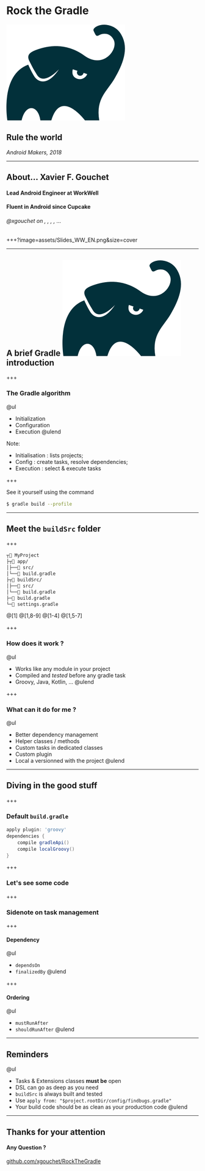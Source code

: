 # Rock the Gradle

<img src="assets/gradle.png" class="logo-inline"/>

## Rule the world

_Android Makers, 2018_ 


---


## About… Xavier F. Gouchet

#### Lead Android Engineer at WorkWell 

#### Fluent in Android since Cupcake


###### <a>@xgouchet</a> on <i class="fa fa-github" aria-hidden="true"></i>, <i class="fa fa-stack-overflow" aria-hidden="true"></i>, <i class="fa fa-linkedin" aria-hidden="true"></i>, <i class="fa fa-twitter" aria-hidden="true"></i>, …

+++?image=assets/Slides_WW_EN.png&size=cover


---

## A brief Gradle <img src="assets/gradle.png" class="logo-inline"/> introduction

+++

### The Gradle algorithm

@ul
 - Initialization
 - Configuration
 - Execution
@ulend

Note:
- Initialisation : lists projects; 
- Config : create tasks, resolve dependencies; 
- Execution : select & execute tasks

+++

See it yourself using the command 

```bash
$ gradle build --profile
```

---

## Meet the `buildSrc` folder

+++

```
┬📂 MyProject
├┬📂 app/
│├──📁 src/
│└──📄 build.gradle
├┬📂 buildSrc/
│├──📁 src/
│└──📄 build.gradle
├─📄 build.gradle
└─📄 settings.gradle
```
@[1]
@[1,8-9]
@[1-4]
@[1,5-7]

+++

### How does it work ?

@ul
- Works like any module in your project 
- Compiled and _tested_ before any gradle task 
- Groovy, Java, Kotlin, … 
@ulend

+++

### What can it do for me ?

@ul
- Better dependency management 
- Helper classes / methods 
- Custom tasks in dedicated classes 
- Custom plugin 
- Local a versionned with the project
@ulend

---

## Diving in the good stuff

+++

### Default `build.gradle`

```gradle
apply plugin: 'groovy'
dependencies {
    compile gradleApi()
    compile localGroovy()
}
```

+++

### Let's see some code

+++

### Sidenote on task management

+++

#### Dependency

@ul
 - `dependsOn`
 - `finalizedBy`
@ulend

+++

#### Ordering

@ul
 - `mustRunAfter`
 - `shouldRunAfter`
@ulend

---

## Reminders 

@ul
 - Tasks & Extensions classes **must be** open
 - DSL can go as deep as you need
 - `buildSrc` is always built and tested
 - Use `apply from: "$project.rootDir/config/findbugs.gradle"`
 - Your build code should be as clean as your production code
@ulend

---

## Thanks for your attention

#### Any Question ? 

[github.com/xgouchet/RockTheGradle](https://github.com/xgouchet/RockTheGradle)

